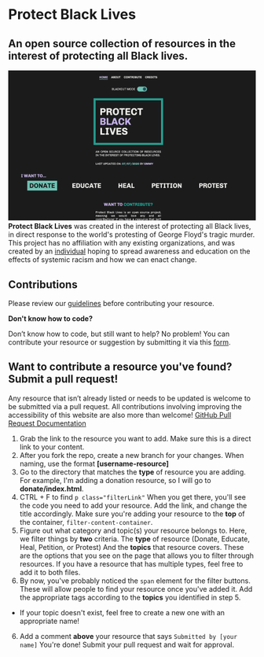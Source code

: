 # Protect Black Lives
## An open source collection of resources in the interest of protecting all Black lives.
![A preview of the site](img/doc-preview.png)
**Protect Black Lives** was created in the interest of protecting all Black lives, in direct response to the world's
protesting of George Floyd's tragic murder. This project has no affiliation with any existing organizations, and was created by an [individual](https://github.com/emmy-html) hoping to spread awareness and education on the effects of systemic racism and how we can enact change.

## Contributions

Please review our [guidelines](https://protectblacklives.github.io/go/contribute/#submission) before contributing your resource.

**Don't know how to code?** 

Don’t know how to code, but still want to help? No problem! You can contribute your resource or suggestion by submitting it via this [form](https://forms.gle/sMTRUnXhTj4hdm127).

## Want to contribute a resource you've found? Submit a pull request!

Any resource that isn’t already listed or needs to be updated is welcome to be submitted via a pull request. All contributions involving improving the accessibility of this website are also more than welcome!
[GitHub Pull Request Documentation](https://docs.github.com/en/github/collaborating-with-issues-and-pull-requests/creating-a-pull-request)
1. Grab the link to the resource you want to add. Make sure this is a direct link to your content.
2. After you fork the repo, create a new branch for your changes. When naming, use the format **[username-resource]**
3. Go to the directory that matches the **type** of resource you are adding. For example, I'm adding a donation resource, so I will go to **donate/index.html**.
4. CTRL + F to find `p class="filterLink"`
When you get there, you'll see the code you need to add your resource. Add the link, and change the title accordingly.
Make sure you're adding your resource to the **top** of the container, `filter-content-container`.
5. Figure out what category and topic(s) your resource belongs to. Here, we filter things by **two** criteria.
The **type** of resource (Donate, Educate, Heal, Petition, or Protest)
And the **topics** that resource covers. These are the options that you see on the page that allows you to filter through resources.
If you have a resource that has multiple types, feel free to add it to both files.
6. By now, you've probably noticed the `span` element for the filter buttons. These will allow people to find your resource once you've added it. Add the appropriate tags according to the **topics** you identified in step 5.
* If your topic doesn't exist, feel free to create a new one with an appropriate name!
6. Add a comment **above** your resource that says `Submitted by [your name]`
You're done! Submit your pull request and wait for approval.